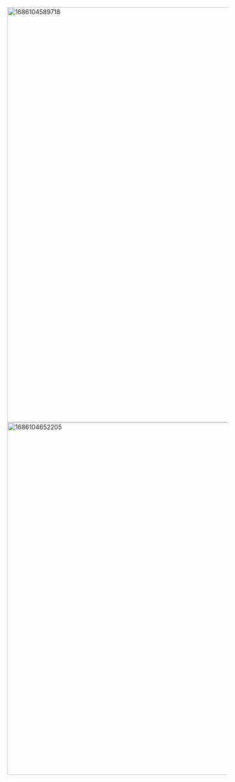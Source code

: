



<img width="948" alt="1686104589718" src="https://github.com/ERST-CloudNative/OCI-Practice/assets/4653664/60fe5157-4932-4f81-893c-899646ce0d50">


<img width="805" alt="1686104652205" src="https://github.com/ERST-CloudNative/OCI-Practice/assets/4653664/3ffd3c59-7689-4055-82cd-47549488c508">



















